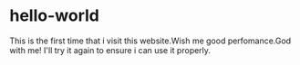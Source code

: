 # hello-world
This is the first time that i visit this website.Wish me good perfomance.God with me!
I'll try it again to ensure i can use it properly.
